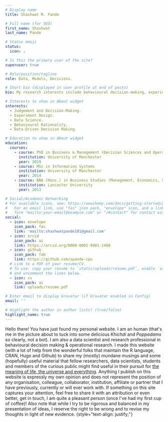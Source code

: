 ```yaml
---
# Display name
title: Shashwat M. Pande

# Full name (for SEO)
first_name: Shashwat 
last_name: Pande

# Status emoji
status:
  icon: ☕️

# Is this the primary user of the site?
superuser: true

# Role/position/tagline
role: Data, Models, Decisions.

# Short bio (displayed in user profile at end of posts)
bio: My research interests include behavioural decision-making, experiment design, data science and interactions between humans, models and decision-making environments involving risk, uncertainty and/or ambiguity. 

# Interests to show in About widget
interests:
  - Judgement and Decision-Making.
  - Experiment Design.
  - Data Science.
  - Behavioural Rationality.
  - Data-Driven Decision Making.

# Education to show in About widget
education:
  courses:
    - course: PhD in Business & Management (Decision Sciences and Operational Research)
      institution: University of Manchester 
      year: 2019
    - course: MSc in Information Systems 
      institution: University of Manchester 
      year: 2014
    - course: BBA (Hons.) in Business Studies (Management, Economics, Statistics and Operational Reseach)
      institution: Lancaster University 
      year: 2013

# Social/Academic Networking
# For available icons, see: https://wowchemy.com/docs/getting-started/page-builder/#icons
#   For an email link, use "fas" icon pack, "envelope" icon, and a link in the
#   form "mailto:your-email@example.com" or "/#contact" for contact widget.
social:
  - icon: envelope
    icon_pack: fas
    link: 'mailto:shashwatpande101@gmail.com'
  - icon: orcid 
    icon_pack: ai
    link: https://orcid.org/0000-0002-9901-1468
  - icon: github
    icon_pack: fab
    link: https://github.com/spande-cpu
  # Link to a PDF of your resume/CV.
  # To use: copy your resume to `static/uploads/resume.pdf`, enable `ai` icons in `params.yaml`,
  # and uncomment the lines below.
  - icon: cv
    icon_pack: ai
    link: uploads/resume.pdf

# Enter email to display Gravatar (if Gravatar enabled in Config)
email: ''

# Highlight the author in author lists? (true/false)
highlight_name: true
---
```


Hello there! You have just found my personal website. I am an human (that's me in the picture about to tuck into some delicious *Khichdi* and *Poppadams* so clearly, not a bot). I am also a data scientist and research professional in behavioural decision making & operational research. I made this website (with a lot of help from the wonderful folks that maintain the R language, CRAN, Hugo and Github) to share my (mostly) mundane musings and some (hopefully) useful material that fellow researchers, data scientists, students and members of the curious public might find useful in their pursuit for [the meaning of life, the universe and everything](https://ih1.redbubble.net/image.2057201738.9338/bg,f8f8f8-flat,750x,075,f-pad,750x1000,f8f8f8.jpg). Anything I publish on this website is expressly my own opinion and does not represent the position of any organisation, colleague, collaborator, institution, affiliate or partner that I have previously, currently or will ever work with. If something on this site captures your attention, feel free to share it with an attribution or even better, get in touch, I am quite a pleasant person (once I've had my first cup of coffee)! Also note that while I try to be rigorous and balanced in my presentation of ideas, I reserve the right to be wrong and to revise my thoughts in light of new evidence.
{style="text-align: justify;"}
